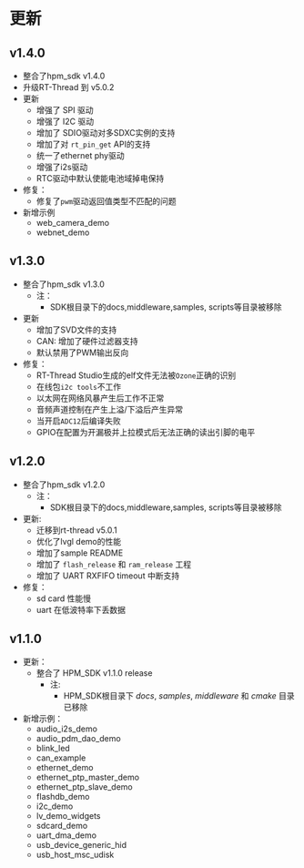# 更新

## v1.4.0

- 整合了hpm_sdk v1.4.0
- 升级RT-Thread 到 v5.0.2
- 更新
    - 增强了 SPI 驱动
    - 增强了 I2C 驱动
    - 增加了 SDIO驱动对多SDXC实例的支持
    - 增加了对 `rt_pin_get` API的支持
    - 统一了ethernet phy驱动
    - 增强了i2s驱动
    - RTC驱动中默认使能电池域掉电保持
- 修复：
    - 修复了`pwm`驱动返回值类型不匹配的问题
- 新增示例
    - web_camera_demo
    - webnet_demo

## v1.3.0

- 整合了hpm_sdk v1.3.0
    - 注：
        - SDK根目录下的docs,middleware,samples, scripts等目录被移除
- 更新
    - 增加了SVD文件的支持
    - CAN: 增加了硬件过滤器支持
    - 默认禁用了PWM输出反向
- 修复：
    - RT-Thread Studio生成的elf文件无法被`Ozone`正确的识别
    - 在线包`i2c tools`不工作
    - 以太网在网络风暴产生后工作不正常
    - 音频声道控制在产生上溢/下溢后产生异常
    - 当开启`ADC12`后编译失败
    - GPIO在配置为开漏极并上拉模式后无法正确的读出引脚的电平

## v1.2.0

- 整合了hpm_sdk v1.2.0
    - 注：
        - SDK根目录下的docs,middleware,samples, scripts等目录被移除
- 更新:
    - 迁移到rt-thread v5.0.1
    - 优化了lvgl demo的性能
    - 增加了sample README
    - 增加了 `flash_release` 和 `ram_release` 工程
    - 增加了 UART RXFIFO timeout 中断支持
- 修复：
    - sd card 性能慢
    - uart 在低波特率下丢数据

## v1.1.0

- 更新：
    - 整合了 HPM_SDK v1.1.0 release
        - 注:
            - HPM_SDK根目录下 *docs*, *samples*, *middleware* 和 *cmake* 目录已移除
- 新增示例：
    - audio_i2s_demo
    - audio_pdm_dao_demo
    - blink_led
    - can_example
    - ethernet_demo
    - ethernet_ptp_master_demo
    - ethernet_ptp_slave_demo
    - flashdb_demo
    - i2c_demo
    - lv_demo_widgets
    - sdcard_demo
    - uart_dma_demo
    - usb_device_generic_hid
    - usb_host_msc_udisk